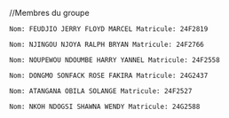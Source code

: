 //Membres du groupe

    Nom: FEUDJIO JERRY FLOYD MARCEL Matricule: 24F2819

    Nom: NJINGOU NJOYA RALPH BRYAN Matricule: 24F2766

    Nom: NOUPEWOU NDOUMBE HARRY YANNEL Matricule: 24F2558

    Nom: DONGMO SONFACK ROSE FAKIRA Matricule: 24G2437

    Nom: ATANGANA OBILA SOLANGE Matricule: 24F2527

    Nom: NKOH NDOGSI SHAWNA WENDY Matricule: 24G2588

